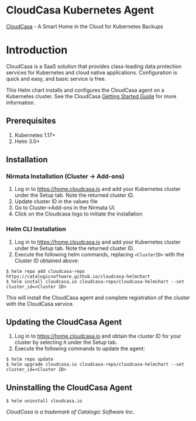 # CloudCasa Kubernetes Agent

[CloudCasa](https://cloudcasa.io) - A Smart Home in the Cloud for Kubernetes Backups

# Introduction

CloudCasa is a SaaS solution that provides class-leading data protection services for Kubernetes and cloud native applications.
Configuration is quick and easy, and basic service is free.

This Helm chart installs and configures the CloudCasa agent on a Kubernetes cluster.
See the CloudCasa [Getting Started Guide](https://cloudcasa.io/get-started) for more information.

## Prerequisites

1. Kubernetes 1.17+
2. Helm 3.0+

## Installation

### Nirmata Installation (Cluster -> Add-ons)

1. Log in to https://home.cloudcasa.io and add your Kubernetes cluster under the Setup tab. Note the returned cluster ID.
2. Update cluster ID in the values file
2. Go to Cluster->Add-ons in the Nirmata UI. 
3. Click on the Cloudcasa logo to initiate the installation

### Helm CLI Installation

1. Log in to https://home.cloudcasa.io and add your Kubernetes cluster under the Setup tab. Note the returned cluster ID.
2. Execute the following helm commands, replacing ```<ClusterID>``` with the Cluster ID obtained above:
```
$ helm repo add cloudcasa-repo https://catalogicsoftware.github.io/cloudcasa-helmchart
$ helm install cloudcasa.io cloudcasa-repo/cloudcasa-helmchart --set cluster_id=<Cluster ID>
```
This will install the CloudCasa agent and complete registration of the cluster with the CloudCasa service.

## Updating the CloudCasa Agent
1. Log in to https://home.cloudcasa.io and obtain the cluster ID for your cluster by selecting it under the Setup tab.
2. Execute the following commands to update the agent:
```
$ helm repo update
$ helm upgrade cloudcasa.io cloudcasa-repo/cloudcasa-helmchart --set cluster_id=<Cluster ID>
```

## Uninstalling the CloudCasa Agent
```
$ helm uninstall cloudcasa.io
```

*CloudCasa is a trademark of Catalogic Software Inc.*
